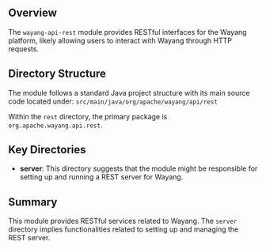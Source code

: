 <!--
  Licensed to the Apache Software Foundation (ASF) under one or more
  contributor license agreements.  See the NOTICE file distributed with
  this work for additional information regarding copyright ownership.
  The ASF licenses this file to You under the Apache License, Version 2.0
  (the "License"); you may not use this file except in compliance with
  the License.  You may obtain a copy of the License at

      http://www.apache.org/licenses/LICENSE-2.0

  Unless required by applicable law or agreed to in writing, software
  distributed under the License is distributed on an "AS IS" BASIS,
  WITHOUT WARRANTIES OR CONDITIONS OF ANY KIND, either express or implied.
  See the License for the specific language governing permissions and
  limitations under the License.
-->
## Overview

The `wayang-api-rest` module provides RESTful interfaces for the Wayang platform, likely allowing users to interact with Wayang through HTTP requests.

## Directory Structure

The module follows a standard Java project structure with its main source code located under:
`src/main/java/org/apache/wayang/api/rest`

Within the `rest` directory, the primary package is `org.apache.wayang.api.rest`.

## Key Directories

- **server**: This directory suggests that the module might be responsible for setting up and running a REST server for Wayang.

## Summary

This module provides RESTful services related to Wayang. The `server` directory implies functionalities related to setting up and managing the REST server.
